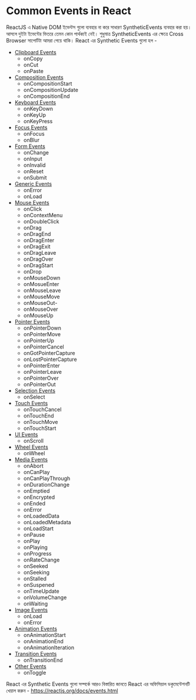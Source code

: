 # Common Events in React

ReactJS এ Native DOM ইভেন্টস গুলো ব্যবহার না করে সাধারণ SyntheticEvents ব্যবহার করা হয়। আসলে দুইটা ইভেন্টের ভিতরে তেমন কোন পার্থক্যই নেই। শুধুমাত্র SyntheticEvents এর ক্ষেত্রে Cross Browser সাপোর্টটা আমরা পেয়ে থাকি। React এর Synthetic Events গুলো হল -

- [Clipboard Events](https://reactjs.org/docs/events.html#clipboard-events)
  - onCopy
  - onCut
  - onPaste
- [Composition Events](https://reactjs.org/docs/events.html#composition-events)
  - onCompositionStart
  - onCompositionUpdate
  - onCompositionEnd
- [Keyboard Events](https://reactjs.org/docs/events.html#keyboard-events)
  - onKeyDown
  - onKeyUp
  - onKeyPress
- [Focus Events](https://reactjs.org/docs/events.html#focus-events)
  - onFocus
  - onBlur
- [Form Events](https://reactjs.org/docs/events.html#form-events)
  - onChange
  - onInput
  - onInvalid
  - onReset
  - onSubmit
- [Generic Events](https://reactjs.org/docs/events.html#generic-events)
  - onError
  - onLoad
- [Mouse Events](https://reactjs.org/docs/events.html#mouse-events)
  - onClick
  - onContextMenu
  - onDoubleClick
  - onDrag
  - onDragEnd
  - onDragEnter
  - onDragExit
  - onDragLeave
  - onDragOver
  - onDragStart
  - onDrop
  - onMouseDown
  - onMosueEnter
  - onMouseLeave
  - onMouseMove
  - onMouseOut- 
  - onMouseOver
  - onMouseUp
- [Pointer Events](https://reactjs.org/docs/events.html#pointer-events)
  - onPointerDown
  - onPointerMove
  - onPointerUp
  - onPointerCancel
  - onGotPointerCapture
  - onLostPointerCapture
  - onPointerEnter
  - onPointerLeave
  - onPointerOver
  - onPointerOut
- [Selection Events](https://reactjs.org/docs/events.html#selection-events)
  - onSelect
- [Touch Events](https://reactjs.org/docs/events.html#touch-events)
  - onTouchCancel
  - onTouchEnd
  - onTouchMove
  - onTouchStart
- [UI Events](https://reactjs.org/docs/events.html#ui-events)
  - onScroll
- [Wheel Events](https://reactjs.org/docs/events.html#wheel-events)
  - onWheel
- [Media Events](https://reactjs.org/docs/events.html#media-events)
  - onAbort
  - onCanPlay
  - onCanPlayThrough
  - onDurationChange
  - onEmptied
  - onEncrypted
  - onEnded
  - onError
  - onLoadedData
  - onLoadedMetadata
  - onLoadStart
  - onPause
  - onPlay
  - onPlaying
  - onProgress
  - onRateChange
  - onSeeked
  - onSeeking
  - onStalled
  - onSuspened
  - onTimeUpdate
  - onVolumeChange
  - onWaiting
- [Image Events](https://reactjs.org/docs/events.html#image-events)
  - onLoad
  - onError
- [Animation Events](https://reactjs.org/docs/events.html#animation-events)
  - onAnimationStart
  - onAnimationEnd
  - onAnimationIteration
- [Transition Events](https://reactjs.org/docs/events.html#transition-events)
  - onTransitionEnd
- [Other Events](https://reactjs.org/docs/events.html#other-events)
  - onToggle
  
React এর Synthetic Events গুলো সম্পর্কে আরও বিস্তারিত জানতে React এর অফিসিয়াল ডকুমেন্টেশনটি খেয়াল করুন - https://reactjs.org/docs/events.html


